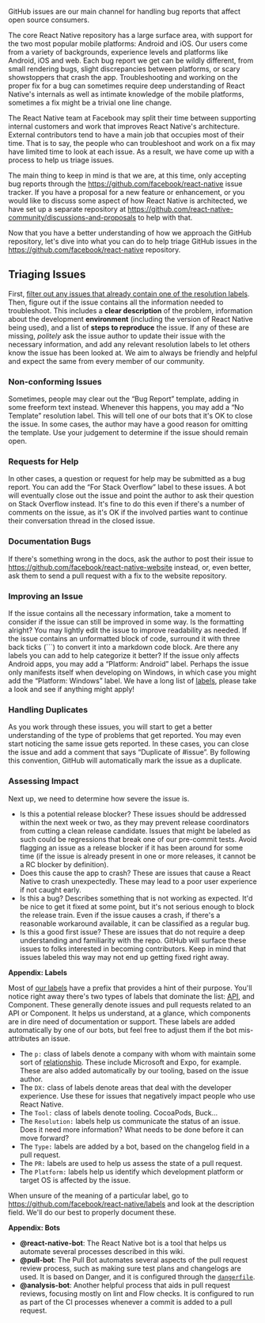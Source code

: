 GitHub issues are our main channel for handling bug reports that affect open source consumers. 

The core React Native repository has a large surface area, with support for the two most popular mobile platforms: Android and iOS. Our users come from a variety of backgrounds, experience levels and platforms like Android, iOS and web. Each bug report we get can be wildly different, from small rendering bugs, slight discrepancies between platforms, or scary showstoppers that crash the app. Troubleshooting and working on the proper fix for a bug can sometimes require deep understanding of React Native's internals as well as intimate knowledge of the mobile platforms, sometimes a fix might be a trivial one line change. 

The React Native team at Facebook may split their time between supporting internal customers and work that improves React Native's architecture. External contributors tend to have a main job that occupies most of their time. That is to say, the people who can troubleshoot and work on a fix may have limited time to look at each issue. As a result, we have come up with a process to help us triage issues.

The main thing to keep in mind is that we are, at this time, only accepting bug reports through the https://github.com/facebook/react-native issue tracker. If you have a proposal for a new feature or enhancement, or you would like to discuss some aspect of how React Native is architected, we have set up a separate repository at https://github.com/react-native-community/discussions-and-proposals to help with that.

Now that you have a better understanding of how we approach the GitHub repository, let's dive into what you can do to help triage GitHub issues in the https://github.com/facebook/react-native repository.

## Triaging Issues

First, [filter out any issues that already contain one of the resolution labels](https://github.com/facebook/react-native/issues?utf8=%E2%9C%93&q=is%3Aissue+is%3Aopen+label%3A%22Bug+Report%22+-label%3A%22Resolution%3A+Needs+More+Information%22+-label%3A%22Resolution%3A+Needs+Repro%22+-label%3A%22Resolution%3A+Old+Version%22+-label%3A%22Resolution%3A+No+Template%22+-label%3A%22Resolution%3A+Missing+Environment+Info%22+-label%3A%22Resolution%3A+For+Stack+Overflow%22).  Then, figure out if the issue contains all the information needed to troubleshoot. This includes a **clear description** of the problem, information about the development **environment** (including the version of React Native being used), and a list of **steps to reproduce** the issue. If any of these are missing, *politely* ask the issue author to update their issue with the necessary information, and add any relevant resolution labels to let others know the issue has been looked at. We aim to always be friendly and helpful and expect the same from every member of our community.

### Non-conforming Issues

Sometimes, people may clear out the “Bug Report” template, adding in some freeform text instead. Whenever this happens, you may add a “No Template” resolution label. This will tell one of our bots that it's OK to close the issue. In some cases, the author may have a good reason for omitting the template. Use your judgement to determine if the issue should remain open.

### Requests for Help

In other cases, a question or request for help may be submitted as a bug report. You can add the “For Stack Overflow” label to these issues. A bot will eventually close out the issue and point the author to ask their question on Stack Overflow instead. It's fine to do this even if there's a number of comments on the issue, as it's OK if the involved parties want to continue their conversation thread in the closed issue.

### Documentation Bugs

If there's something wrong in the docs, ask the author to post their issue to https://github.com/facebook/react-native-website instead, or, even better, ask them to send a pull request with a fix to the website repository.

### Improving an Issue

If the issue contains all the necessary information, take a moment to consider if the issue can still be improved in some way. Is the formatting alright? You may lightly edit the issue to improve readability as needed. If the issue contains an unformatted block of code, surround it with three back ticks (```) to convert it into a markdown code block. Are there any labels you can add to help categorize it better? If the issue only affects Android apps, you may add a “Platform: Android” label. Perhaps the issue only manifests itself when developing on Windows, in which case you might add the “Platform: Windows” label. We have a long list of [labels](http://github.com/facebook/react-native/issues/labels), please take a look and see if anything might apply!

### Handling Duplicates

As you work through these issues, you will start to get a better understanding of the type of problems that get reported. You may even start noticing the same issue gets reported. In these cases, you can close the issue and add a comment that says “Duplicate of #issue”. By following this convention, GitHub will automatically mark the issue as a duplicate.

### Assessing Impact

Next up, we need to determine how severe the issue is.

* Is this a potential release blocker?
  These issues should be addressed within the next week or two, as they may prevent release coordinators from cutting a clean release candidate. Issues that might be labeled as such could be regressions that break one of our pre-commit tests. Avoid flagging an issue as a release blocker if it has been around for some time (if the issue is already present in one or more releases, it cannot be a RC blocker by definition).
* Does this cause the app to crash? 
  These are issues that cause a React Native to crash unexpectedly. These may lead to a poor user experience if not caught early. 
* Is this a bug? 
  Describes something that is not working as expected. It'd be nice to get it fixed at some point, but it's not serious enough to block the release train. Even if the issue causes a crash, if there's a reasonable workaround available, it can be classified as a regular bug.
* Is this a good first issue?
  These are issues that do not require a deep understanding and familiarity with the repo. GitHub will surface these issues to folks interested in becoming contributors. Keep in mind that issues labeled this way may not end up getting fixed right away.

**Appendix: Labels**

Most of [our labels](https://github.com/facebook/react-native/issues/labels) have a prefix that provides a hint of their purpose. You'll notice right away there's two types of labels that dominate the list: [API](https://github.com/facebook/react-native/labels?utf8=%E2%9C%93&q=API%3A), and Component. These generally denote issues and pull requests related to an API or Component. It helps us understand, at a glance, which components are in dire need of documentation or support. These labels are added automatically by one of our bots, but feel free to adjust them if the bot mis-attributes an issue.

* The `p:` class of labels denote a company with whom with maintain some sort of [relationship](https://github.com/facebook/react-native/blob/master/ECOSYSTEM.md). These include Microsoft and Expo, for example. These are also added automatically by our tooling, based on the issue author.
* The `DX:` class of labels denote areas that deal with the developer experience. Use these for issues that negatively impact people who use React Native.
* The `Tool:` class of labels denote tooling. CocoaPods, Buck...
* The `Resolution:` labels help us communicate the status of an issue. Does it need more information? What needs to be done before it can move forward?
* The `Type:` labels are added by a bot, based on the changelog field in a pull request.
* The `PR:` labels are used to help us assess the state of a pull request.
* The `Platform:` labels help us identify which development platform or target OS is affected by the issue.

When unsure of the meaning of a particular label, go to https://github.com/facebook/react-native/labels and look at the description field. We'll do our best to properly document these.

**Appendix: Bots**

* **@react-native-bot**: The React Native bot is a tool that helps us automate several processes described in this wiki.
* **@pull-bot**: The Pull Bot automates several aspects of the pull request review process, such as making sure test plans and changelogs are used. It is based on Danger, and it is configured through the [`dangerfile`](https://github.com/facebook/react-native/blob/master/bots/dangerfile.js).
* **@analysis-bot**: Another helpful process that aids in pull request reviews, focusing mostly on lint and Flow checks. It is configured to run as part of the CI processes whenever a commit is added to a pull request.
